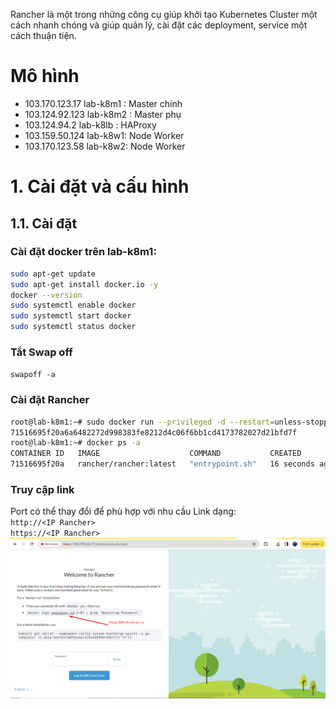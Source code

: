 
Rancher là một trong những công cụ giúp khởi tạo Kubernetes Cluster một cách nhanh chóng và giúp quản lý, cài đặt các deployment, service một cách thuận tiện.  
# Mô hình
- 103.170.123.17 lab-k8m1 : Master chính
- 103.124.92.123 lab-k8m2 : Master phụ
- 103.124.94.2 lab-k8lb : HAProxy
- 103.159.50.124 lab-k8w1: Node Worker
- 103.170.123.58 lab-k8w2: Node Worker
# 1. Cài đặt và cấu hình
## 1.1. Cài đặt 
### Cài đặt docker trên lab-k8m1:  
```sh
sudo apt-get update
sudo apt-get install docker.io -y
docker --version
sudo systemctl enable docker
sudo systemctl start docker
sudo systemctl status docker
```
### Tắt Swap off
`swapoff -a`
### Cài đặt Rancher
```sh
root@lab-k8m1:~# sudo docker run --privileged -d --restart=unless-stopped -p 80:80 -p 443:443 rancher/rancher:latest
71516695f20a6a6482272d998383fe8212d4c06f6bb1cd4173782027d21bfd7f
root@lab-k8m1:~# docker ps -a
CONTAINER ID   IMAGE                    COMMAND           CREATED          STATUS          PORTS                                      NAMES
71516695f20a   rancher/rancher:latest   "entrypoint.sh"   16 seconds ago   Up 12 seconds   0.0.0.0:80->80/tcp, 0.0.0.0:443->443/tcp   distracted_shirley
```  
### Truy cập link
Port có thể thay đổi để phù hợp với nhu cầu
Link dạng:  
`http://<IP Rancher>`  
`https://<IP Rancher>`  
<img src="/images/rancher10.png" />
